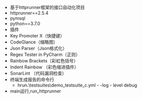 - 基于httprunner框架的接口自动化项目
- httprunner==2.5.4
- pymsql
- python==3.7.0
- 插件
-   Key Promoter X（快捷键）
-   CodeGlance（缩略图）
-   Json Parser（Json格式化）
-   Regex Tester in PyCharm（正则）
-   Rainbow Brackets（彩虹色括号）
-   Indent Rainbow （彩色缩进插件）
-   SonarLint （代码漏洞检查）
- 终端生成报告的命令行
  - hrun.\testsuites\demo_testsuite_c.yml - -log - level debug
- main运行,run_httprunner
